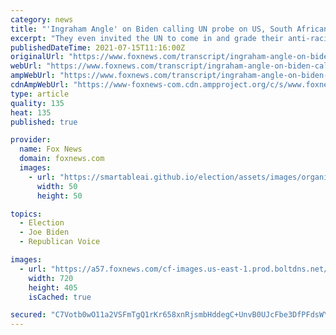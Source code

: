 ```yaml
---
category: news
title: "'Ingraham Angle' on Biden calling UN probe on US, South African riots"
excerpt: "They even invited the UN to come in and grade their anti-racism efforts. This is completely insane. But again, they're a bunch of self loathing idiots. They're happiest when America is down on our knees,"
publishedDateTime: 2021-07-15T11:16:00Z
originalUrl: "https://www.foxnews.com/transcript/ingraham-angle-on-biden-calling-un-probe-on-us-south-african-riots"
webUrl: "https://www.foxnews.com/transcript/ingraham-angle-on-biden-calling-un-probe-on-us-south-african-riots"
ampWebUrl: "https://www.foxnews.com/transcript/ingraham-angle-on-biden-calling-un-probe-on-us-south-african-riots.amp"
cdnAmpWebUrl: "https://www-foxnews-com.cdn.ampproject.org/c/s/www.foxnews.com/transcript/ingraham-angle-on-biden-calling-un-probe-on-us-south-african-riots.amp"
type: article
quality: 135
heat: 135
published: true

provider:
  name: Fox News
  domain: foxnews.com
  images:
    - url: "https://smartableai.github.io/election/assets/images/organizations/foxnews.com-50x50.jpg"
      width: 50
      height: 50

topics:
  - Election
  - Joe Biden
  - Republican Voice

images:
  - url: "https://a57.foxnews.com/cf-images.us-east-1.prod.boltdns.net/v1/static/694940094001/8021675e-3986-406b-af91-de3a1cf6840a/4a0e5c30-8d16-4858-87f3-93d3c87f3eff/1280x720/match/720/405/image.jpg?ve=1&tl=1"
    width: 720
    height: 405
    isCached: true

secured: "C7Votb0wO11a2VSFmTgQ1rKr658xnRjsmbHddegC+UnvB0UJcFbe3DfPFdsWY8Ne5pZlkaykuRSNiVYxPYzOzcY77/R3AJZwvl4j4Kgav06Lc1Cple/Uwmvc/EXBWxwIQvEXYEurObImQJRWmKY6NY+D2Ofe0UaYTrjLoKXyhK8gwOXp2xH2RqIio2wnVf9jnr7JI44jF+ydNTsLWInqHXSdEkg527w5HaSYckX6hUQbFzosgHtGFRdmtQHvmNeE4epjeFUuWLgFQKhHkUOjuxHMgngxlwScNexVOouWnihRsmQC288rr1bG8gGsI9X8k/TN6TDBVbnCIwwIRXOg0F6k7fAYKKsKoEbDxgOA7s0=;zR9isFBvkiH6XaOAbFYFQg=="
---
```


